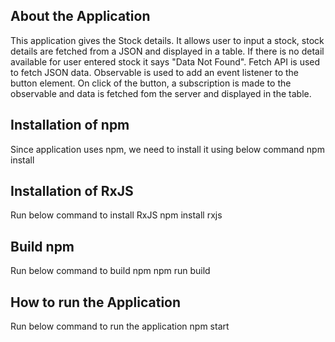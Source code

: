 About the Application
-------------------------------------------------------------------------------------------------------------------------------------------
This application gives the Stock details.
It allows user to input a stock, stock details are fetched from a JSON and displayed in a table.
If there is no detail available for user entered stock it says "Data Not Found".
Fetch API is used to fetch JSON data.
Observable is used to add an event listener to the button element. 
On click of the button, a subscription is made to the observable and data is fetched fom the server and displayed in the table.

Installation of npm
-------------------------------------------------------------------------------------------------------------------------------------------
Since application uses npm, we need to install it using below command
npm install

Installation of RxJS
-------------------------------------------------------------------------------------------------------------------------------------------
Run below command to install RxJS
npm install rxjs

Build npm
-------------------------------------------------------------------------------------------------------------------------------------------
Run below command to build npm
npm run build

How to run the Application
-------------------------------------------------------------------------------------------------------------------------------------------
Run below command to run the application
npm start
